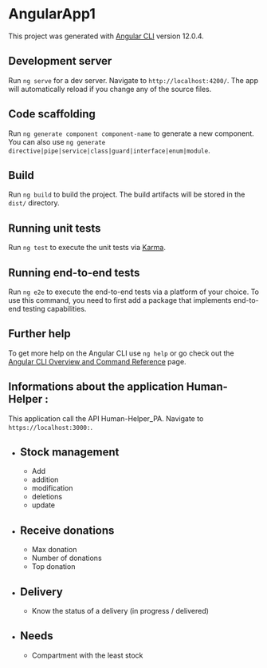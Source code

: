 # AngularApp1

This project was generated with [Angular CLI](https://github.com/angular/angular-cli) version 12.0.4.

## Development server

Run `ng serve` for a dev server. Navigate to `http://localhost:4200/`. The app will automatically reload if you change any of the source files.

## Code scaffolding

Run `ng generate component component-name` to generate a new component. You can also use `ng generate directive|pipe|service|class|guard|interface|enum|module`.

## Build

Run `ng build` to build the project. The build artifacts will be stored in the `dist/` directory.

## Running unit tests

Run `ng test` to execute the unit tests via [Karma](https://karma-runner.github.io).

## Running end-to-end tests

Run `ng e2e` to execute the end-to-end tests via a platform of your choice. To use this command, you need to first add a package that implements end-to-end testing capabilities.

## Further help

To get more help on the Angular CLI use `ng help` or go check out the [Angular CLI Overview and Command Reference](https://angular.io/cli) page.


## Informations about the application Human-Helper :

This application call the API Human-Helper_PA. Navigate to `https://localhost:3000:`.

  * Stock management 
    -
      - Add
      - addition
      - modification
      - deletions
      - update
    
  * Receive donations 
    -
      - Max donation
      - Number of donations
      - Top donation
  * Delivery 
    -
      - Know the status of a delivery (in progress / delivered)
  
  * Needs 
    -
      - Compartment with the least stock
